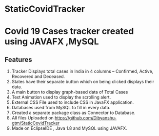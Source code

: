 # StaticCovidTracker
# Covid 19 Cases tracker created using JAVAFX ,MySQL

## Features

1.	Tracker Displays total cases in India in 4 columns – Confirmed, Active, Recovered and Deceased.
2.	States have their separate button which on being clicked displays their data. 
3.	A main button to display graph-based data of Total Cases
4.	Text Animation used to display the scrolling alert.
5.	External CSS File used to include CSS in JavaFX application.
6.	Databases used from MySQL to fill in every data.
7.	Created a separate package class as Connector to Database.
8.	All files Uploaded on https://github.com/Dibyanshu-gtm/StaticCovidTracker
9.	Made on EclipseIDE , Java 1.8 and MySQL using JAVAFX.

